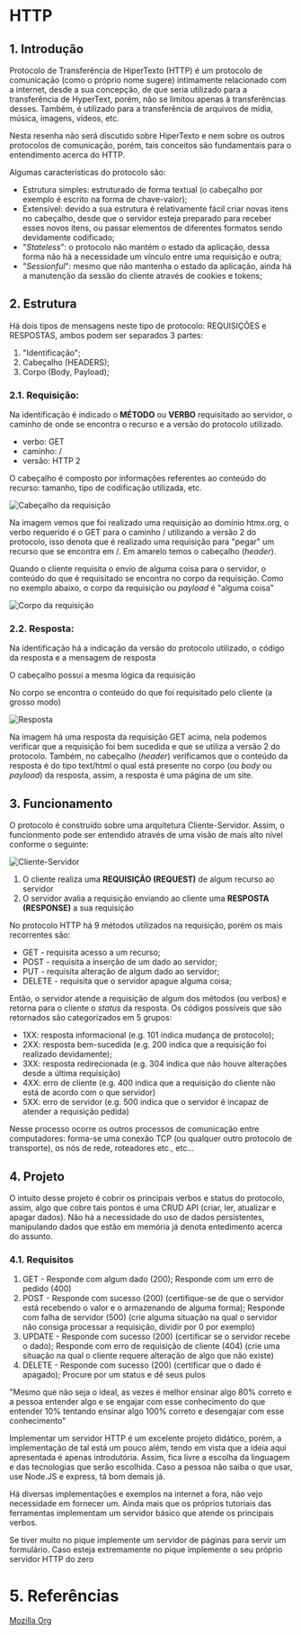 # HTTP

## 1. Introdução

Protocolo de Transferência de HiperTexto (HTTP) é um protocolo de comunicação (como o próprio nome sugere) intimamente relacionado com a internet, desde a sua concepção, de que seria utilizado para a transferência de HyperText, porém, não se limitou apenas à transferências desses. Também, é utilizado para a transferência de arquivos de mídia, música, imagens, vídeos, etc.

Nesta resenha não será discutido sobre HiperTexto e nem sobre os outros protocolos de comunicação, porém, tais conceitos são fundamentais para o entendimento acerca do HTTP.

Algumas características do protocolo são:

- Estrutura simples: estruturado de forma textual (o cabeçalho por exemplo é escrito na forma de chave-valor);
- Extensível: devido a sua estrutura é relativamente fácil criar novas itens no cabeçalho, desde que o servidor esteja preparado para receber esses novos itens, ou passar elementos de diferentes formatos sendo devidamente codificado;
- "*Stateless*": o protocolo não mantém o estado da aplicação, dessa forma não há a necessidade um vínculo entre uma requisição e outra;
- "*Sessionful*": mesmo que não mantenha o estado da aplicação, ainda há a manutenção da sessão do cliente através de cookies e tokens;
    
## 2. Estrutura

Há dois tipos de mensagens neste tipo de protocolo: REQUISIÇÕES e RESPOSTAS, ambos podem ser separados 3 partes:
1. "Identificação";
2. Cabeçalho (HEADERS);
3. Corpo (Body, Payload);

### 2.1. Requisição:

Na identificação é indicado o **MÉTODO** ou **VERBO** requisitado ao servidor, o caminho de onde se encontra o recurso e a versão do protocolo utilizado.
- verbo: GET
- caminho: /
- versão: HTTP 2

O cabeçalho é composto por informações referentes ao conteúdo do recurso: tamanho, tipo de codificação utilizada, etc.

![Cabeçalho da requisição](./img/request_get.png)

Na imagem vemos que foi realizado uma requisição ao domínio htmx.org, o verbo requerido é o GET para o caminho / utilizando a versão 2 do protocolo, isso denota que é realizado uma requisição para "pegar" um recurso que se encontra em /. Em amarelo temos o cabeçalho (*header*).

Quando o cliente requisita o envio de alguma coisa para o servidor, o conteúdo do que é requisitado se encontra no corpo da requisição. Como no exemplo abaixo, o corpo da requisição ou *payload* é "alguma coisa"

![Corpo da requisição](./img/request_post.png)

### 2.2. Resposta:

Na identificação há a indicação da versão do protocolo utilizado, o código da resposta e a mensagem de resposta

O cabeçalho possui a mesma lógica da requisição

No corpo se encontra o conteúdo do que foi requisitado pelo cliente (a grosso modo)

![Resposta](./img/response_get_body.png)

Na imagem há uma resposta da requisição GET acima, nela podemos verificar que a requisição foi bem sucedida e que se utiliza a versão 2 do protocolo. Também, no cabeçalho (*header*) verificamos que o conteúdo da resposta é do tipo text/html o qual está presente no corpo (ou *body* ou *payload*) da resposta, assim, a resposta é uma página de um site.

## 3. Funcionamento

O protocolo é construído sobre uma arquitetura Cliente-Servidor. Assim, o funcionmento pode ser entendido através de uma visão de mais alto nível conforme o seguinte:

![Cliente-Servidor](./img/cliente_servidor.png)

1. O cliente realiza uma **REQUISIÇÃO (REQUEST)** de algum recurso ao servidor
2. O servidor avalia a requisição enviando ao cliente uma **RESPOSTA (RESPONSE)** a sua
requisição

No protocolo HTTP há 9 métodos utilizados na requisição, porém os mais recorrentes são:
- GET - requisita acesso a um recurso;
- POST - requisita a inserção de um dado ao servidor;
- PUT - requisita alteração de algum dado ao servidor;
- DELETE - requisita que o servidor apague alguma coisa;

Então, o servidor atende a requisição de algum dos métodos (ou verbos) e retorna para o cliente o *status* da resposta. Os códigos possíveis que são retornados são categorizados em 5 grupos:
- 1XX: resposta informacional (e.g. 101 indica mudança de protocolo);
- 2XX: resposta bem-sucedida (e.g. 200 indica que a requisição foi realizado devidamente);
- 3XX: resposta redirecionada (e.g. 304 indica que não houve alterações desde a última requisição)
- 4XX: erro de cliente (e.g. 400 indica que a requisição do cliente não está de acordo com o que servidor)
- 5XX: erro de servidor (e.g. 500 indica que o servidor é incapaz de atender a requisição pedida)

Nesse processo ocorre os outros processos de comunicação entre computadores: forma-se uma conexão TCP (ou qualquer outro protocolo de transporte), os nós de rede, roteadores etc., etc...

## 4. Projeto

O intuito desse projeto é cobrir os principais verbos e status do protocolo, assim, algo que cobre tais pontos é uma CRUD API (criar, ler, atualizar e apagar dados). Não há a necessidade do uso de dados persistentes, manipulando dados que estão em memória já denota entedimento acerca do assunto.

### 4.1. Requisitos

1. GET - Responde com algum dado (200); Responde com um erro de pedido (400)
2. POST - Responde com sucesso (200) (certifique-se de que o servidor está recebendo o valor e o armazenando de alguma forma); Responde com falha de servidor (500) (crie alguma situação na qual o servidor não consiga processar a requisição, dividir por 0 por exemplo)
3. UPDATE - Responde com sucesso (200) (certificar se o servidor recebe o dado); Responde com erro de requisição de cliente (404) (crie uma situação na qual o cliente requere alteração de algo que não existe)
4. DELETE - Responde com sucesso (200) (certificar que o dado é apagado); Procure por um status e dê seus pulos

"Mesmo que não seja o ideal, as vezes é melhor ensinar algo 80% correto e a pessoa entender algo e se engajar com esse conhecimento do que entender 10% tentando ensinar algo 100% correto e desengajar com esse conhecimento"

Implementar um servidor HTTP é um excelente projeto didático, porém, a implementação de tal está um pouco além, tendo em vista que a ideia aqui apresentada é apenas introdutória. Assim, fica livre a escolha da linguagem e das tecnologias que serão escolhida. Caso a pessoa não saiba o que usar, use Node.JS e express, tá bom demais já.

Há diversas implementações e exemplos na internet a fora, não vejo necessidade em fornecer um. Ainda mais que os próprios tutoriais das ferramentas implementam um servidor básico que atende os principais verbos.

Se tiver muito no pique implemente um servidor de páginas para servir um formulário.
Caso esteja extremamente no pique implemente o seu próprio servidor HTTP do zero

# 5. Referências
[Mozilla Org](https://developer.mozilla.org/en-US/docs/Web/HTTP)
